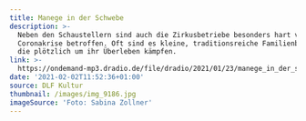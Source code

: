 ```yaml
---
title: Manege in der Schwebe
description: >-
  Neben den Schaustellern sind auch die Zirkusbetriebe besonders hart von der
  Coronakrise betroffen. Oft sind es kleine, traditionsreiche Familienbetriebe,
  die plötzlich um ihr Überleben kämpfen.
link: >-
  https://ondemand-mp3.dradio.de/file/dradio/2021/01/23/manege_in_der_schwebe_corona_und_die_zirkusbranche_drk_20210123_0750_8307f065.mp3
date: '2021-02-02T11:52:36+01:00'
source: DLF Kultur
thumbnail: /images/img_9186.jpg
imageSource: 'Foto: Sabina Zollner'
---
```



